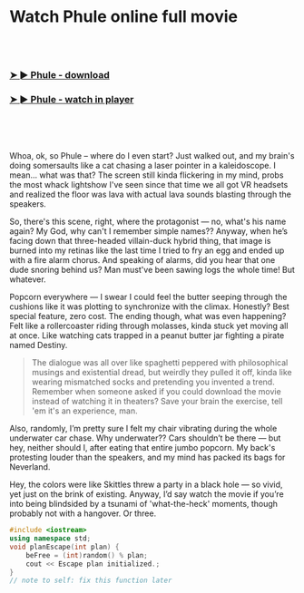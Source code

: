 <h1>Watch Phule online full movie</h1>


<br><br>

<h3><a href="https://Pariss-nistpavapho1986.github.io/meuwoyegsr/">➤ ► Phule - download</a></h3> 
<h3><a href="https://Pariss-nistpavapho1986.github.io/meuwoyegsr/">➤ ► Phule - watch in player</a></h3>


<br><br><br>


Whoa, ok, so Phule – where do I even start? Just walked out, and my brain's doing somersaults like a cat chasing a laser pointer in a kaleidoscope. I mean... what was that? The screen still kinda flickering in my mind, probs the most whack lightshow I've seen since that time we all got VR headsets and realized the floor was lava with actual lava sounds blasting through the speakers. 

So, there's this scene, right, where the protagonist — no, what's his name again? My God, why can't I remember simple names?? Anyway, when he’s facing down that three-headed villain-duck hybrid thing, that image is burned into my retinas like the last time I tried to fry an egg and ended up with a fire alarm chorus. And speaking of alarms, did you hear that one dude snoring behind us? Man must've been sawing logs the whole time! But whatever.

Popcorn everywhere — I swear I could feel the butter seeping through the cushions like it was plotting to synchronize with the climax. Honestly? Best special feature, zero cost. The ending though, what was even happening? Felt like a rollercoaster riding through molasses, kinda stuck yet moving all at once. Like watching cats trapped in a peanut butter jar fighting a pirate named Destiny.

> The dialogue was all over like spaghetti peppered with philosophical musings and existential dread, but weirdly they pulled it off, kinda like wearing mismatched socks and pretending you invented a trend. Remember when someone asked if you could download the movie instead of watching it in theaters? Save your brain the exercise, tell 'em it's an experience, man. 

Also, randomly, I’m pretty sure I felt my chair vibrating during the whole underwater car chase. Why underwater?? Cars shouldn’t be there — but hey, neither should I, after eating that entire jumbo popcorn. My back's protesting louder than the speakers, and my mind has packed its bags for Neverland.

Hey, the colors were like Skittles threw a party in a black hole — so vivid, yet just on the brink of existing. Anyway, I’d say watch the movie if you’re into being blindsided by a tsunami of 'what-the-heck' moments, though probably not with a hangover. Or three.

```cpp
#include <iostream>
using namespace std;
void planEscape(int plan) {
    beFree = (int)random() % plan; 
    cout << Escape plan initialized.;
}
// note to self: fix this function later 
```
